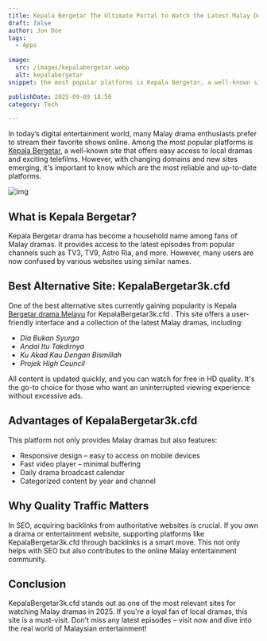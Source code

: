 ```yaml
---
title: Kepala Bergetar The Ultimate Portal to Watch the Latest Malay Dramas in 2025
draft: false
author: Jon Doe 
tags:
  - Apps
  
image:
  src: /images/kepalabergetar.webp
  alt: kepalabergetar
snippet: the most popular platforms is Kepala Bergetar, a well-known site that offers easy access to local dramas and exciting telefilms.

publishDate: 2025-09-09 18:50
category: Tech

---
```

In today’s digital entertainment world, many Malay drama enthusiasts prefer to stream their favorite shows online. Among the most popular platforms is [Kepala Bergetar](https://kepalabergetar3k.cfd/), a well-known site that offers easy access to local dramas and exciting telefilms. However, with changing domains and new sites emerging, it's important to know which are the most reliable and up-to-date platforms.

![img](/images/kepalabergetar.webp)

## **What is Kepala Bergetar?**

Kepala Bergetar drama has become a household name among fans of Malay dramas. It provides access to the latest episodes from popular channels such as TV3, TV9, Astro Ria, and more. However, many users are now confused by various websites using similar names.

## **Best Alternative Site: KepalaBergetar3k.cfd**

One of the best alternative sites currently gaining popularity is Kepala [Bergetar drama Melayu](https://kepalabergetar3k.cfd/drama-melayu/kepala-bergetar/) for KepalaBergetar3k.cfd . This site offers a user-friendly interface and a collection of the latest Malay dramas, including:

* *Dia Bukan Syurga*  
* *Andai Itu Takdirnya*  
* *Ku Akad Kau Dengan Bismillah*  
* *Projek High Council*

All content is updated quickly, and you can watch for free in HD quality. It's the go-to choice for those who want an uninterrupted viewing experience without excessive ads.

## **Advantages of KepalaBergetar3k.cfd**

This platform not only provides Malay dramas but also features:

* Responsive design – easy to access on mobile devices  
* Fast video player – minimal buffering  
* Daily drama broadcast calendar  
* Categorized content by year and channel

## **Why Quality Traffic Matters**

In SEO, acquiring backlinks from authoritative websites is crucial. If you own a drama or entertainment website, supporting platforms like KepalaBergetar3k.cfd through backlinks is a smart move. This not only helps with SEO but also contributes to the online Malay entertainment community.

## **Conclusion**

KepalaBergetar3k.cfd stands out as one of the most relevant sites for watching Malay dramas in 2025\. If you're a loyal fan of local dramas, this site is a must-visit. Don’t miss any latest episodes – visit now and dive into the real world of Malaysian entertainment\!


